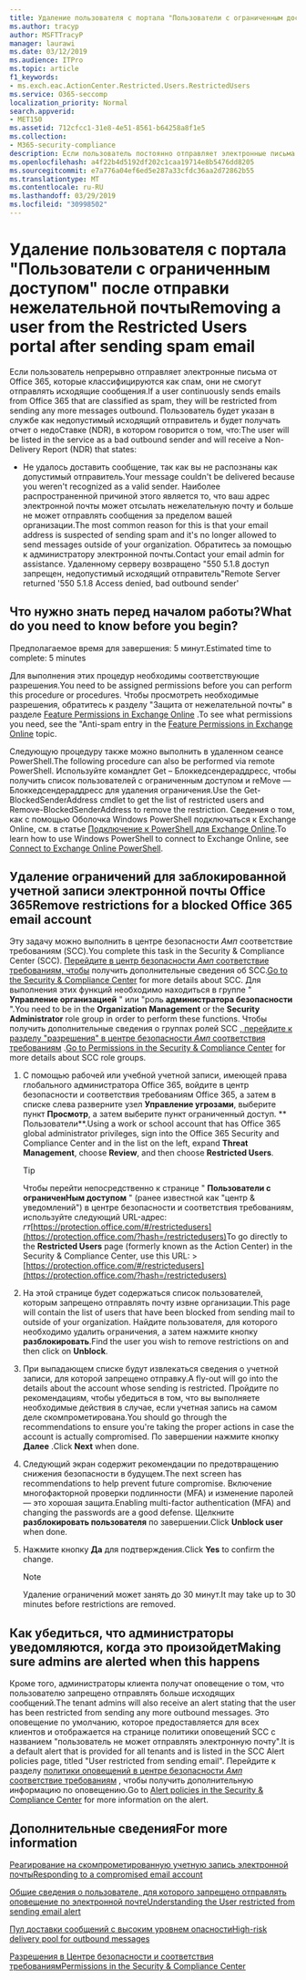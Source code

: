 ```yaml
---
title: Удаление пользователя с портала "Пользователи с ограниченным доступом" после отправки нежелательной почты
ms.author: tracyp
author: MSFTTracyP
manager: laurawi
ms.date: 03/12/2019
ms.audience: ITPro
ms.topic: article
f1_keywords:
- ms.exch.eac.ActionCenter.Restricted.Users.RestrictedUsers
ms.service: O365-seccomp
localization_priority: Normal
search.appverid:
- MET150
ms.assetid: 712cfcc1-31e8-4e51-8561-b64258a8f1e5
ms.collection:
- M365-security-compliance
description: Если пользователь постоянно отправляет электронные письма от Office 365, которые классифицируются как спам, они не смогут отправлять сообщения.
ms.openlocfilehash: a4f22b4d5192df202c1caa19714e8b5476dd8205
ms.sourcegitcommit: e7a776a04ef6ed5e287a33cfdc36aa2d72862b55
ms.translationtype: MT
ms.contentlocale: ru-RU
ms.lasthandoff: 03/29/2019
ms.locfileid: "30998502"
---
```

# <a name="removing-a-user-from-the-restricted-users-portal-after-sending-spam-email"></a><span data-ttu-id="2a59d-103">Удаление пользователя с портала "Пользователи с ограниченным доступом" после отправки нежелательной почты</span><span class="sxs-lookup"><span data-stu-id="2a59d-103">Removing a user from the Restricted Users portal after sending spam email</span></span>

<span data-ttu-id="2a59d-104">Если пользователь непрерывно отправляет электронные письма от Office 365, которые классифицируются как спам, они не смогут отправлять исходящие сообщения.</span><span class="sxs-lookup"><span data-stu-id="2a59d-104">If a user continuously sends emails from Office 365 that are classified as spam, they will be restricted from sending any more messages outbound.</span></span> <span data-ttu-id="2a59d-105">Пользователь будет указан в службе как недопустимый исходящий отправитель и будет получать отчет о недоСтавке (NDR), в котором говорится о том, что:</span><span class="sxs-lookup"><span data-stu-id="2a59d-105">The user will be listed in the service as a bad outbound sender and will receive a Non-Delivery Report (NDR) that states:</span></span>

- <span data-ttu-id="2a59d-106">Не удалось доставить сообщение, так как вы не распознаны как допустимый отправитель.</span><span class="sxs-lookup"><span data-stu-id="2a59d-106">Your message couldn't be delivered because you weren't recognized as a valid sender.</span></span> <span data-ttu-id="2a59d-107">Наиболее распространенной причиной этого является то, что ваш адрес электронной почты может отсылать нежелательную почту и больше не может отправлять сообщения за пределом вашей организации.</span><span class="sxs-lookup"><span data-stu-id="2a59d-107">The most common reason for this is that your email address is suspected of sending spam and it's no longer allowed to send messages outside of your organization.</span></span> <span data-ttu-id="2a59d-108">Обратитесь за помощью к администратору электронной почты.</span><span class="sxs-lookup"><span data-stu-id="2a59d-108">Contact your email admin for assistance.</span></span> <span data-ttu-id="2a59d-109">Удаленному серверу возвращено "550 5.1.8 доступ запрещен, недопустимый исходящий отправитель"</span><span class="sxs-lookup"><span data-stu-id="2a59d-109">Remote Server returned '550 5.1.8 Access denied, bad outbound sender'</span></span>

## <a name="what-do-you-need-to-know-before-you-begin"></a><span data-ttu-id="2a59d-110">Что нужно знать перед началом работы?</span><span class="sxs-lookup"><span data-stu-id="2a59d-110">What do you need to know before you begin?</span></span>
<span data-ttu-id="2a59d-111"><a name="sectionSection0"> </a></span><span class="sxs-lookup"><span data-stu-id="2a59d-111"></span></span>

<span data-ttu-id="2a59d-112">Предполагаемое время для завершения: 5 минут.</span><span class="sxs-lookup"><span data-stu-id="2a59d-112">Estimated time to complete: 5 minutes</span></span>
  
<span data-ttu-id="2a59d-113">Для выполнения этих процедур необходимы соответствующие разрешения.</span><span class="sxs-lookup"><span data-stu-id="2a59d-113">You need to be assigned permissions before you can perform this procedure or procedures.</span></span> <span data-ttu-id="2a59d-114">Чтобы просмотреть необходимые разрешения, обратитесь к разделу "Защита от нежелательной почты" в разделе [Feature Permissions in Exchange Online](http://technet.microsoft.com/library/15073ce1-0917-403b-8839-02a2ebc96e16.aspx) .</span><span class="sxs-lookup"><span data-stu-id="2a59d-114">To see what permissions you need, see the "Anti-spam entry in the [Feature Permissions in Exchange Online](http://technet.microsoft.com/library/15073ce1-0917-403b-8839-02a2ebc96e16.aspx) topic.</span></span>

<span data-ttu-id="2a59d-115">Следующую процедуру также можно выполнить в удаленном сеансе PowerShell.</span><span class="sxs-lookup"><span data-stu-id="2a59d-115">The following procedure can also be performed via remote PowerShell.</span></span> <span data-ttu-id="2a59d-116">Используйте командлет Get – Блоккедсендераддресс, чтобы получить список пользователей с ограниченным доступом и reMove — Блоккедсендераддресс для удаления ограничения.</span><span class="sxs-lookup"><span data-stu-id="2a59d-116">Use the Get-BlockedSenderAddress cmdlet to get the list of restricted users and Remove-BlockedSenderAddress to remove the restriction.</span></span> <span data-ttu-id="2a59d-117">Сведения о том, как с помощью Оболочка Windows PowerShell подключаться к Exchange Online, см. в статье [Подключение к PowerShell для Exchange Online](https://go.microsoft.com/fwlink/p/?linkid=396554).</span><span class="sxs-lookup"><span data-stu-id="2a59d-117">To learn how to use Windows PowerShell to connect to Exchange Online, see [Connect to Exchange Online PowerShell](https://go.microsoft.com/fwlink/p/?linkid=396554).</span></span>

## <a name="remove-restrictions-for-a-blocked-office-365-email-account"></a><span data-ttu-id="2a59d-118">Удаление ограничений для заблокированной учетной записи электронной почты Office 365</span><span class="sxs-lookup"><span data-stu-id="2a59d-118">Remove restrictions for a blocked Office 365 email account</span></span>

<span data-ttu-id="2a59d-119">Эту задачу можно выполнить в центре безопасности _Амп_ соответствие требованиям (SCC).</span><span class="sxs-lookup"><span data-stu-id="2a59d-119">You complete this task in the Security & Compliance Center (SCC).</span></span> <span data-ttu-id="2a59d-120">[Перейдите в центр безопасности _Амп_ соответствие требованиям, чтобы](go-to-the-securitycompliance-center.md) получить дополнительные сведения об SCC.</span><span class="sxs-lookup"><span data-stu-id="2a59d-120">[Go to the Security & Compliance Center](go-to-the-securitycompliance-center.md) for more details about SCC.</span></span> <span data-ttu-id="2a59d-121">Для выполнения этих функций необходимо находиться в группе " **Управление организацией** " или "роль **администратора безопасности** ".</span><span class="sxs-lookup"><span data-stu-id="2a59d-121">You need to be in the **Organization Management** or the **Security Administrator** role group in order to perform these functions.</span></span> <span data-ttu-id="2a59d-122">Чтобы получить дополнительные сведения о группах ролей SCC [, перейдите к разделу "разрешения" в центре безопасности _Амп_ соответствия требованиям](permissions-in-the-security-and-compliance-center.md) .</span><span class="sxs-lookup"><span data-stu-id="2a59d-122">[Go to Permissions in the Security & Compliance Center](permissions-in-the-security-and-compliance-center.md) for more details about SCC role groups.</span></span>

1. <span data-ttu-id="2a59d-123">С помощью рабочей или учебной учетной записи, имеющей права глобального администратора Office 365, войдите в центр безопасности и соответствия требованиям Office 365, а затем в списке слева разверните узел **Управление угрозами**, выберите пункт **Просмотр**, а затем выберите пункт ограниченный доступ. \*\* Пользователи\*\*.</span><span class="sxs-lookup"><span data-stu-id="2a59d-123">Using a work or school account that has Office 365 global administrator privileges, sign into the Office 365 Security and Compliance Center and in the list on the left, expand **Threat Management**, choose **Review**, and then choose **Restricted Users**.</span></span>
    
    > [!TIP]
    > <span data-ttu-id="2a59d-124">Чтобы перейти непосредственно к странице " **Пользователи с ограниченНым доступом** " (ранее известной как "центр &amp; уведомлений") в центре безопасности и соответствия требованиям, используйте следующий URL-адрес: _гт_[https://protection.office.com/#/restrictedusers](https://protection.office.com/?hash=/restrictedusers)</span><span class="sxs-lookup"><span data-stu-id="2a59d-124">To go directly to the **Restricted Users** page (formerly known as the Action Center) in the Security &amp; Compliance Center, use this URL: > [https://protection.office.com/#/restrictedusers](https://protection.office.com/?hash=/restrictedusers)</span></span>

2. <span data-ttu-id="2a59d-125">На этой странице будет содержаться список пользователей, которым запрещено отправлять почту извне организации.</span><span class="sxs-lookup"><span data-stu-id="2a59d-125">This page will contain the list of users that have been blocked from sending mail to outside of your organization.</span></span>  <span data-ttu-id="2a59d-126">Найдите пользователя, для которого необходимо удалить ограничения, а затем нажмите кнопку **разблокировать**.</span><span class="sxs-lookup"><span data-stu-id="2a59d-126">Find the user you wish to remove restrictions on and then click on **Unblock**.</span></span>

3. <span data-ttu-id="2a59d-127">При выпадающем списке будут извлекаться сведения о учетной записи, для которой запрещено отправку.</span><span class="sxs-lookup"><span data-stu-id="2a59d-127">A fly-out will go into the details about the account whose sending is restricted.</span></span> <span data-ttu-id="2a59d-128">Пройдите по рекомендациям, чтобы убедиться в том, что вы выполняете необходимые действия в случае, если учетная запись на самом деле скомпрометирована.</span><span class="sxs-lookup"><span data-stu-id="2a59d-128">You should go through the recommendations to ensure you're taking the proper actions in case the account is actually compromised.</span></span> <span data-ttu-id="2a59d-129">По завершении нажмите кнопку **Далее** .</span><span class="sxs-lookup"><span data-stu-id="2a59d-129">Click **Next** when done.</span></span>

4. <span data-ttu-id="2a59d-130">Следующий экран содержит рекомендации по предотвращению снижения безопасности в будущем.</span><span class="sxs-lookup"><span data-stu-id="2a59d-130">The next screen has recommendations to help prevent future compromise.</span></span> <span data-ttu-id="2a59d-131">Включение многофакторной проверки подлинности (MFA) и изменение паролей — это хорошая защита.</span><span class="sxs-lookup"><span data-stu-id="2a59d-131">Enabling multi-factor authentication (MFA) and changing the passwords are a good defense.</span></span> <span data-ttu-id="2a59d-132">Щелкните **разблокировать пользователя** по завершении.</span><span class="sxs-lookup"><span data-stu-id="2a59d-132">Click **Unblock user** when done.</span></span>

5. <span data-ttu-id="2a59d-133">Нажмите кнопку **Да** для подтверждения.</span><span class="sxs-lookup"><span data-stu-id="2a59d-133">Click **Yes** to confirm the change.</span></span>

    > [!NOTE]
    > <span data-ttu-id="2a59d-134">Удаление ограничений может занять до 30 минут.</span><span class="sxs-lookup"><span data-stu-id="2a59d-134">It may take up to 30 minutes before restrictions are removed.</span></span> 

## <a name="making-sure-admins-are-alerted-when-this-happens"></a><span data-ttu-id="2a59d-135">Как убедиться, что администраторы уведомляются, когда это произойдет</span><span class="sxs-lookup"><span data-stu-id="2a59d-135">Making sure admins are alerted when this happens</span></span>

<span data-ttu-id="2a59d-136">Кроме того, администраторы клиента получат оповещение о том, что пользователю запрещено отправлять больше исходящих сообщений.</span><span class="sxs-lookup"><span data-stu-id="2a59d-136">The tenant admins will also receive an alert stating that the user has been restricted from sending any more outbound messages.</span></span> <span data-ttu-id="2a59d-137">Это оповещение по умолчанию, которое предоставляется для всех клиентов и отображается на странице политики оповещений SCC с названием "пользователь не может отправлять электронную почту".</span><span class="sxs-lookup"><span data-stu-id="2a59d-137">It is a default alert that is provided for all tenants and is listed in the SCC Alert policies page, titled "User restricted from sending email".</span></span> <span data-ttu-id="2a59d-138">Перейдите к разделу [политики оповещений в центре безопасности _Амп_ соответствие требованиям](https://docs.microsoft.com/en-us/office365/securitycompliance/alert-policies) , чтобы получить дополнительную информацию по оповещению.</span><span class="sxs-lookup"><span data-stu-id="2a59d-138">Go to [Alert policies in the Security & Compliance Center](https://docs.microsoft.com/en-us/office365/securitycompliance/alert-policies) for more information on the alert.</span></span>

## <a name="for-more-information"></a><span data-ttu-id="2a59d-139">Дополнительные сведения</span><span class="sxs-lookup"><span data-stu-id="2a59d-139">For more information</span></span>

[<span data-ttu-id="2a59d-140">Реагирование на скомпрометированную учетную запись электронной почты</span><span class="sxs-lookup"><span data-stu-id="2a59d-140">Responding to a compromised email account</span></span>](responding-to-a-compromised-email-account.md)

[<span data-ttu-id="2a59d-141">Общие сведения о пользователе, для которого запрещено отправлять оповещение по электронной почте</span><span class="sxs-lookup"><span data-stu-id="2a59d-141">Understanding the User restricted from sending email alert</span></span>](https://docs.microsoft.com/en-us/office365/securitycompliance/alert-policies)

[<span data-ttu-id="2a59d-142">Пул доставки сообщений с высоким уровнем опасности</span><span class="sxs-lookup"><span data-stu-id="2a59d-142">High-risk delivery pool for outbound messages</span></span>](high-risk-delivery-pool-for-outbound-messages.md)

[<span data-ttu-id="2a59d-143">Разрешения в Центре безопасности и соответствия требованиям</span><span class="sxs-lookup"><span data-stu-id="2a59d-143">Permissions in the Security & Compliance Center</span></span>](permissions-in-the-security-and-compliance-center.md)
